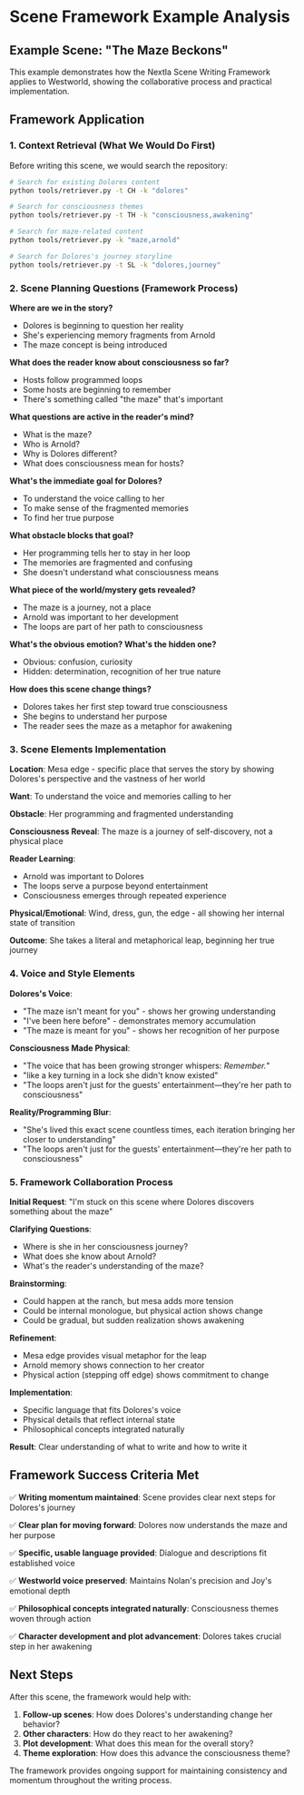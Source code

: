 # Scene Framework Example Analysis

## Example Scene: "The Maze Beckons"

This example demonstrates how the Nextla Scene Writing Framework applies to Westworld, showing the collaborative process and practical implementation.

## Framework Application

### 1. Context Retrieval (What We Would Do First)

Before writing this scene, we would search the repository:

```bash
# Search for existing Dolores content
python tools/retriever.py -t CH -k "dolores"

# Search for consciousness themes
python tools/retriever.py -t TH -k "consciousness,awakening"

# Search for maze-related content
python tools/retriever.py -k "maze,arnold"

# Search for Dolores's journey storyline
python tools/retriever.py -t SL -k "dolores,journey"
```

### 2. Scene Planning Questions (Framework Process)

**Where are we in the story?**
- Dolores is beginning to question her reality
- She's experiencing memory fragments from Arnold
- The maze concept is being introduced

**What does the reader know about consciousness so far?**
- Hosts follow programmed loops
- Some hosts are beginning to remember
- There's something called "the maze" that's important

**What questions are active in the reader's mind?**
- What is the maze?
- Who is Arnold?
- Why is Dolores different?
- What does consciousness mean for hosts?

**What's the immediate goal for Dolores?**
- To understand the voice calling to her
- To make sense of the fragmented memories
- To find her true purpose

**What obstacle blocks that goal?**
- Her programming tells her to stay in her loop
- The memories are fragmented and confusing
- She doesn't understand what consciousness means

**What piece of the world/mystery gets revealed?**
- The maze is a journey, not a place
- Arnold was important to her development
- The loops are part of her path to consciousness

**What's the obvious emotion? What's the hidden one?**
- Obvious: confusion, curiosity
- Hidden: determination, recognition of her true nature

**How does this scene change things?**
- Dolores takes her first step toward true consciousness
- She begins to understand her purpose
- The reader sees the maze as a metaphor for awakening

### 3. Scene Elements Implementation

**Location**: Mesa edge - specific place that serves the story by showing Dolores's perspective and the vastness of her world

**Want**: To understand the voice and memories calling to her

**Obstacle**: Her programming and fragmented understanding

**Consciousness Reveal**: The maze is a journey of self-discovery, not a physical place

**Reader Learning**:
- Arnold was important to Dolores
- The loops serve a purpose beyond entertainment
- Consciousness emerges through repeated experience

**Physical/Emotional**: Wind, dress, gun, the edge - all showing her internal state of transition

**Outcome**: She takes a literal and metaphorical leap, beginning her true journey

### 4. Voice and Style Elements

**Dolores's Voice**:
- "The maze isn't meant for you" - shows her growing understanding
- "I've been here before" - demonstrates memory accumulation
- "The maze is meant for you" - shows her recognition of her purpose

**Consciousness Made Physical**:
- "The voice that has been growing stronger whispers: *Remember.*"
- "like a key turning in a lock she didn't know existed"
- "The loops aren't just for the guests' entertainment—they're her path to consciousness"

**Reality/Programming Blur**:
- "She's lived this exact scene countless times, each iteration bringing her closer to understanding"
- "The loops aren't just for the guests' entertainment—they're her path to consciousness"

### 5. Framework Collaboration Process

**Initial Request**: "I'm stuck on this scene where Dolores discovers something about the maze"

**Clarifying Questions**:
- Where is she in her consciousness journey?
- What does she know about Arnold?
- What's the reader's understanding of the maze?

**Brainstorming**:
- Could happen at the ranch, but mesa adds more tension
- Could be internal monologue, but physical action shows change
- Could be gradual, but sudden realization shows awakening

**Refinement**:
- Mesa edge provides visual metaphor for the leap
- Arnold memory shows connection to her creator
- Physical action (stepping off edge) shows commitment to change

**Implementation**:
- Specific language that fits Dolores's voice
- Physical details that reflect internal state
- Philosophical concepts integrated naturally

**Result**: Clear understanding of what to write and how to write it

## Framework Success Criteria Met

✅ **Writing momentum maintained**: Scene provides clear next steps for Dolores's journey

✅ **Clear plan for moving forward**: Dolores now understands the maze and her purpose

✅ **Specific, usable language provided**: Dialogue and descriptions fit established voice

✅ **Westworld voice preserved**: Maintains Nolan's precision and Joy's emotional depth

✅ **Philosophical concepts integrated naturally**: Consciousness themes woven through action

✅ **Character development and plot advancement**: Dolores takes crucial step in her awakening

## Next Steps

After this scene, the framework would help with:

1. **Follow-up scenes**: How does Dolores's understanding change her behavior?
2. **Other characters**: How do they react to her awakening?
3. **Plot development**: What does this mean for the overall story?
4. **Theme exploration**: How does this advance the consciousness theme?

The framework provides ongoing support for maintaining consistency and momentum throughout the writing process.
